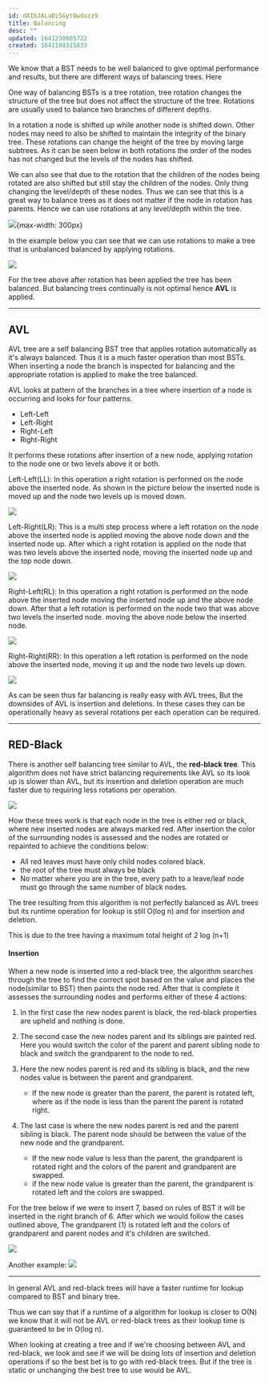```yaml
---
id: dAIbJALaDi5GytOwdazz9
title: Balancing
desc: ""
updated: 1641230605722
created: 1641108315833
---
```


We know that a BST needs to be well balanced to give optimal performance and results, but there are different ways of balancing trees. Here

One way of balancing BSTs is a tree rotation, tree rotation changes the structure of the tree but does not affect the structure of the tree. Rotations are usually used to balance two branches of different depths.

In a rotation a node is shifted up while another node is shifted down. Other nodes may need to also be shifted to maintain the integrity of the binary tree. These rotations can change the height of the tree by moving large subtrees. As it can be seen below in both rotations the order of the nodes has not changed but the levels of the nodes has shifted.

We can also see that due to the rotation that the children of the nodes being rotated are also shifted but still stay the children of the nodes. Only thing changing the level/depth of these nodes. Thus we can see that this is a great way to balance trees as it does not matter if the node in rotation has parents. Hence we can use rotations at any level/depth within the tree.

![](/assets/images/2022-01-02-23-41-37.png){max-width: 300px}

In the example below you can see that we can use rotations to make a tree that is unbalanced balanced by applying rotations.

![](/assets/images/2022-01-02-23-41-52.png)

For the tree above after rotation has been applied the tree has been balanced. But balancing trees continually is not optimal hence **AVL** is applied.

---

## AVL

AVL tree are a self balancing BST tree that applies rotation automatically as it's always balanced. Thus it is a much faster operation than most BSTs. When inserting a node the branch is inspected for balancing and the appropriate rotation is applied to make the tree balanced.

AVL looks at pattern of the branches in a tree where insertion of a node is occurring and looks for four patterns.

- Left-Left
- Left-Right
- Right-Left
- Right-Right

It performs these rotations after insertion of a new node, applying rotation to the node one or two levels above it or both.

Left-Left(LL): In this operation a right rotation is performed on the node above the inserted node. As shown in the picture below the inserted node is moved up and the node two levels up is moved down.

![](/assets/images/2022-01-02-23-43-22.png)

Left-Right(LR): This is a multi step process where a left rotation on the node above the inserted node is applied moving the above node down and the inserted node up. After which a right rotation is applied on the node that was two levels above the inserted node, moving the inserted node up and the top node down.

![](/assets/images/2022-01-02-23-44-15.png)

Right-Left(RL): In this operation a right rotation is performed on the node above the inserted node moving the inserted node up and the above node down. After that a left rotation is performed on the node two that was above two levels the inserted node. moving the above node below the inserted node.

![](/assets/images/2022-01-02-23-44-38.png)

Right-Right(RR): In this operation a left rotation is performed on the node above the inserted node, moving it up and the node two levels up down.

![](/assets/images/2022-01-02-23-44-52.png)

As can be seen thus far balancing is really easy with AVL trees, But the downsides of AVL is insertion and deletions. In these cases they can be operationally heavy as several rotations per each operation can be required.

---

## RED-Black

There is another self balancing tree similar to AVL, the **red-black tree**. This algorithm does not have strict balancing requirements like AVL so its look up is slower than AVL, but its insertion and deletion operation are much faster due to requiring less rotations per operation.

![](/assets/images/2022-01-02-23-46-48.png)

How these trees work is that each node in the tree is either red or black, where new inserted nodes are always marked red. After insertion the color of the surrounding nodes is assessed and the nodes are rotated or repainted to achieve the conditions below:

- All red leaves must have only child nodes colored black.
- the root of the tree must always be black
- No matter where you are in the tree, every path to a leave/leaf node must go through the same number of black nodes.

The tree resulting from this algorithm is not perfectly balanced as AVL trees but its runtime operation for lookup is still O(log n) and for insertion and deletion.

This is due to the tree having a maximum total height of 2 log (n+1)

#### Insertion

When a new node is inserted into a red-black tree, the algorithm searches through the tree to find the correct spot based on the value and places the node(similar to BST) then paints the node red. After that is complete it assesses the surrounding nodes and performs either of these 4 actions:

1. In the first case the new nodes parent is black, the red-black properties are upheld and nothing is done.

2. The second case the new nodes parent and its siblings are painted red. Here you would switch the color of the parent and parent sibling node to black and switch the grandparent to the node to red.

3. Here the new nodes parent is red and its sibling is black, and the new nodes value is between the parent and grandparent.

   - If the new node is greater than the parent, the parent is rotated left, where as if the node is less than the parent the parent is rotated right.

4. The last case is where the new nodes parent is red and the parent sibling is black. The parent node should be between the value of the new node and the grandparent.
   - If the new node value is less than the parent, the grandparent is rotated right and the colors of the parent and grandparent are swapped.
   - if the new node value is greater than the parent, the grandparent is rotated left and the colors are swapped.

For the tree below if we were to insert 7, based on rules of BST it will be inserted in the right branch of 6. After which we would follow the cases outlined above, The grandparent (1) is rotated left and the colors of grandparent and parent nodes and it's children are switched.

![](/assets/images/2022-01-02-23-47-14.png)

Another example:
![](/assets/images/2022-01-02-23-47-35.png)

---

In general AVL and red-black trees will have a faster runtime for lookup compared to BST and binary tree.

Thus we can say that if a runtime of a algorithm for lookup is closer to O(N) we know that it will not be AVL or red-black trees as their lookup time is guaranteed to be in O(log n).

When looking at creating a tree and if we're choosing between AVL and red-black, we look and see if we will be doing lots of insertion and deletion operations if so the best bet is to go with red-black trees. But if the tree is static or unchanging the best tree to use would be AVL.
